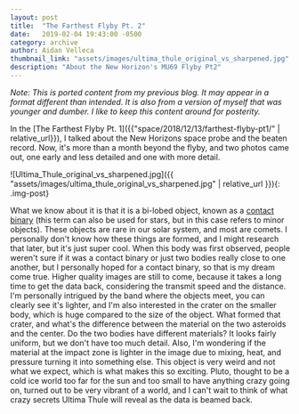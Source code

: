 ```yaml
---
layout: post
title:  "The Farthest Flyby Pt. 2"
date:   2019-02-04 19:43:00 -0500
category: archive
author: Aidan Velleca
thumbnail_link: "assets/images/ultima_thule_original_vs_sharpened.jpg"
description: "About the New Horizon's MU69 Flyby Pt2"
---
```

*Note: This is ported content from my previous blog. It may appear in a format different than intended. It is also from a version of myself that was younger and dumber. I like to keep this content around for posterity.*

In the [The Farthest Flyby Pt. 1]({{"space/2018/12/13/farthest-flyby-pt1/" | relative_url}}), I talked about the New Horizons space probe and the beaten record. Now, it's more than a month beyond the flyby, and two photos came out, one early and less detailed and one with more detail. 

![Ultima_Thule_original_vs_sharpened.jpg]({{ "assets/images/ultima_thule_original_vs_sharpened.jpg" | relative_url }}){: .img-post}  

What we know about it is that it is a bi-lobed object, known as a [contact binary](https://en.wikipedia.org/wiki/Contact_binary_(small_Solar_System_body)) (this term can also be used for stars, but in this case refers to minor objects). These objects are rare in our solar system, and most are comets. I personally don't know how these things are formed, and I might research that later, but it's just super cool. When this body was first observed, people weren't sure if it was a contact binary or just two bodies really close to one another, but I personally hoped for a contact binary, so that is my dream come true. Higher quality images are still to come, because it takes a long time to get the data back, considering the transmit speed and the distance. I'm personally intrigued by the band where the objects meet, you can clearly see it's lighter, and I'm also interested in the crater on the smaller body, which is huge compared to the size of the object. What formed that crater, and what's the difference between the material on the two asteroids and the center. Do the two bodies have different materials? It looks fairly uniform, but we don't have too much detail. Also, I'm wondering if the material at the impact zone is lighter in the image due to mixing, heat, and pressure turning it into something else. This object is very weird and not what we expect, which is what makes this so exciting. Pluto, thought to be a cold ice world too far for the sun and too small to have anything crazy going on, turned out to be very vibrant of a world, and I can't wait to think of what crazy secrets Ultima Thule will reveal as the data is beamed back.